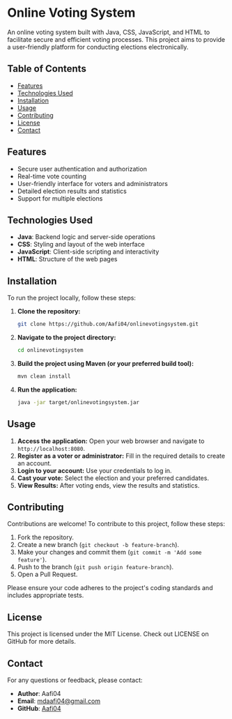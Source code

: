 # Online Voting System

An online voting system built with Java, CSS, JavaScript, and HTML to facilitate secure and efficient voting processes. This project aims to provide a user-friendly platform for conducting elections electronically.

## Table of Contents
- [Features](#features)
- [Technologies Used](#technologies-used)
- [Installation](#installation)
- [Usage](#usage)
- [Contributing](#contributing)
- [License](#license)
- [Contact](#contact)

## Features
- Secure user authentication and authorization
- Real-time vote counting
- User-friendly interface for voters and administrators
- Detailed election results and statistics
- Support for multiple elections

## Technologies Used
- **Java**: Backend logic and server-side operations
- **CSS**: Styling and layout of the web interface
- **JavaScript**: Client-side scripting and interactivity
- **HTML**: Structure of the web pages

## Installation
To run the project locally, follow these steps:

1. **Clone the repository:**
   ```bash
   git clone https://github.com/Aafi04/onlinevotingsystem.git
   ```
2. **Navigate to the project directory:**
   ```bash
   cd onlinevotingsystem
   ```
3. **Build the project using Maven (or your preferred build tool):**
   ```bash
   mvn clean install
   ```
4. **Run the application:**
   ```bash
   java -jar target/onlinevotingsystem.jar
   ```

## Usage
1. **Access the application:**
   Open your web browser and navigate to `http://localhost:8080`.
2. **Register as a voter or administrator:**
   Fill in the required details to create an account.
3. **Login to your account:**
   Use your credentials to log in.
4. **Cast your vote:**
   Select the election and your preferred candidates.
5. **View Results:**
   After voting ends, view the results and statistics.

## Contributing
Contributions are welcome! To contribute to this project, follow these steps:

1. Fork the repository.
2. Create a new branch (`git checkout -b feature-branch`).
3. Make your changes and commit them (`git commit -m 'Add some feature'`).
4. Push to the branch (`git push origin feature-branch`).
5. Open a Pull Request.

Please ensure your code adheres to the project's coding standards and includes appropriate tests.

## License
This project is licensed under the MIT License. Check out LICENSE on GitHub for more details.

## Contact
For any questions or feedback, please contact:
- **Author**: Aafi04
- **Email**: mdaafi04@gmail.com
- **GitHub**: [Aafi04](https://github.com/Aafi04)
